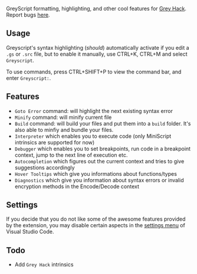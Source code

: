 GreyScript formatting, highlighting, and other cool features for [Grey Hack](https://greyhackgame.com).<br>
Report bugs [here](https://github.com/WyattSL/greyscript/issues).

## Usage
Greyscript's syntax highlighting (*should*) automatically activate if you edit a `.gs` or `.src` file, but to enable it manually, use CTRL+K, CTRL+M and select `Greyscript`.


To use commands, press CTRL+SHIFT+P to view the command bar, and enter `Greyscript:`.

## Features

* `Goto Error` command: will highlight the next existing syntax error
* `Minify` command: will minify current file
* `Build` command: will build your files and put them into a `build` folder. It's also able to minfiy and bundle your files.
* `Interpreter` which enables you to execute code (only MiniScript intrinsics are supported for now)
* `Debugger` which enables you to set breakpoints, run code in a breakpoint context, jump to the next line of execution etc.
* `Autocompletion` which figures out the current context and tries to give suggestions accordingly
* `Hover Tooltips` which give you informations about functions/types
* `Diagnostics` which give you information about syntax errors or invalid encryption methods in the Encode/Decode context

## Settings
If you decide that you do not like some of the awesome features provided by the extension, you may disable certain aspects in the [settings menu](https://code.visualstudio.com/docs/getstarted/settings) of Visual Studio Code.

## Todo

* Add `Grey Hack` intrinsics
